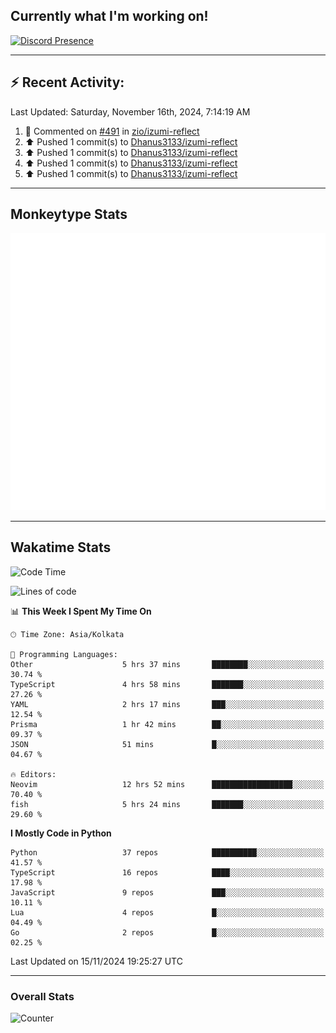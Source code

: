 ## Currently what I'm working on!
[![Discord Presence](https://lanyard.cnrad.dev/api/534981034400284712)](https://discord.com/users/534981034400284712)

---

## :zap: Recent Activity:
<!--RECENT_ACTIVITY:last_update-->
Last Updated: Saturday, November 16th, 2024, 7:14:19 AM
<!--RECENT_ACTIVITY:last_update_end-->
<!--RECENT_ACTIVITY:start-->
1. 💬 Commented on [#491](https://github.com/zio/izumi-reflect/pull/491#issuecomment-2466913684) in [zio/izumi-reflect](https://github.com/zio/izumi-reflect)<br>
2. ⬆️ Pushed 1 commit(s) to [Dhanus3133/izumi-reflect](https://github.com/Dhanus3133/izumi-reflect)<br>
3. ⬆️ Pushed 1 commit(s) to [Dhanus3133/izumi-reflect](https://github.com/Dhanus3133/izumi-reflect)<br>
4. ⬆️ Pushed 1 commit(s) to [Dhanus3133/izumi-reflect](https://github.com/Dhanus3133/izumi-reflect)<br>
5. ⬆️ Pushed 1 commit(s) to [Dhanus3133/izumi-reflect](https://github.com/Dhanus3133/izumi-reflect)<br>
<!--RECENT_ACTIVITY:end-->

---

## Monkeytype Stats
<a href="https://monkeytype.com/profile/dhanus">
  <img src="https://raw.githubusercontent.com/Dhanus3133/Dhanus3133/monkeytype/monkeytype-lb.svg" alt="Monkeytype Profile" />
</a>

---

## Wakatime Stats
<!--START_SECTION:waka-->
![Code Time](http://img.shields.io/badge/Code%20Time-2%2C345%20hrs%209%20mins-blue)

![Lines of code](https://img.shields.io/badge/From%20Hello%20World%20I%27ve%20Written-5.5%20million%20lines%20of%20code-blue)

📊 **This Week I Spent My Time On** 

```text
🕑︎ Time Zone: Asia/Kolkata

💬 Programming Languages: 
Other                    5 hrs 37 mins       ████████░░░░░░░░░░░░░░░░░   30.74 % 
TypeScript               4 hrs 58 mins       ███████░░░░░░░░░░░░░░░░░░   27.26 % 
YAML                     2 hrs 17 mins       ███░░░░░░░░░░░░░░░░░░░░░░   12.54 % 
Prisma                   1 hr 42 mins        ██░░░░░░░░░░░░░░░░░░░░░░░   09.37 % 
JSON                     51 mins             █░░░░░░░░░░░░░░░░░░░░░░░░   04.67 % 

🔥 Editors: 
Neovim                   12 hrs 52 mins      ██████████████████░░░░░░░   70.40 % 
fish                     5 hrs 24 mins       ███████░░░░░░░░░░░░░░░░░░   29.60 % 
```

**I Mostly Code in Python** 

```text
Python                   37 repos            ██████████░░░░░░░░░░░░░░░   41.57 % 
TypeScript               16 repos            ████░░░░░░░░░░░░░░░░░░░░░   17.98 % 
JavaScript               9 repos             ███░░░░░░░░░░░░░░░░░░░░░░   10.11 % 
Lua                      4 repos             █░░░░░░░░░░░░░░░░░░░░░░░░   04.49 % 
Go                       2 repos             █░░░░░░░░░░░░░░░░░░░░░░░░   02.25 % 
```




 Last Updated on 15/11/2024 19:25:27 UTC
<!--END_SECTION:waka-->
---

### Overall Stats

<img src="https://moe-counter.glitch.me/get/@Dhanus3133?theme=asoul" alt="Counter" />
